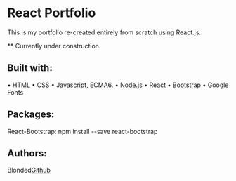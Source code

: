 # React Portfolio

This is my portfolio re-created entirely from scratch using React.js.

** Currently under construction.


## Built with:
• HTML
• CSS
• Javascript, ECMA6.
• Node.js
• React
• Bootstrap
• Google Fonts

## Packages:
React-Bootstrap:
npm install --save react-bootstrap


## Authors:
Blonded[Github](https://github.com/Blonded)